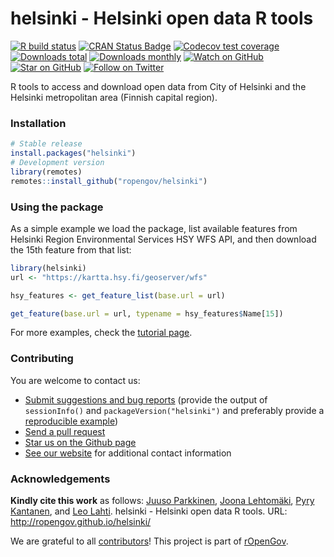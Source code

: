 
<!-- README.md is generated from README.Rmd. Please edit that file -->

# helsinki - Helsinki open data R tools

<!-- badges: start -->

[![R build
status](https://github.com/rOpenGov/helsinki/workflows/R-CMD-check/badge.svg)](https://github.com/rOpenGov/helsinki/actions)
[![CRAN Status
Badge](https://www.r-pkg.org/badges/version/helsinki)](https://www.r-pkg.org/pkg/helsinki)
[![Codecov test
coverage](https://codecov.io/gh/rOpenGov/helsinki/branch/master/graph/badge.svg)](https://codecov.io/gh/rOpenGov/helsinki?branch=master)
[![Downloads
total](http://cranlogs.r-pkg.org/badges/grand-total/helsinki)](https://cran.r-project.org/package=helsinki)
[![Downloads
monthly](https://cranlogs.r-pkg.org/badges/helsinki)](https://www.r-pkg.org/pkg/helsinki)
[![Watch on
GitHub](https://img.shields.io/github/watchers/ropengov/helsinki.svg?style=social)](https://github.com/ropengov/helsinki/watchers)
[![Star on
GitHub](https://img.shields.io/github/stars/ropengov/helsinki.svg?style=social)](https://github.com/ropengov/helsinki/stargazers)
[![Follow on
Twitter](https://img.shields.io/twitter/follow/ropengov.svg?style=social)](https://twitter.com/intent/follow?screen_name=ropengov)
<!-- badges: end -->

R tools to access and download open data from City of Helsinki and the
Helsinki metropolitan area (Finnish capital region).

### Installation

``` r
# Stable release
install.packages("helsinki")
# Development version
library(remotes)
remotes::install_github("ropengov/helsinki")
```

### Using the package

As a simple example we load the package, list available features from
Helsinki Region Environmental Services HSY WFS API, and then download
the 15th feature from that list:

``` r
library(helsinki) 
url <- "https://kartta.hsy.fi/geoserver/wfs"

hsy_features <- get_feature_list(base.url = url)

get_feature(base.url = url, typename = hsy_features$Name[15])
```

For more examples, check the [tutorial
page](http://ropengov.github.io/helsinki/articles/helsinki_tutorial.html).

### Contributing

You are welcome to contact us:

  - [Submit suggestions and bug
    reports](https://github.com/ropengov/helsinki/issues) (provide the
    output of `sessionInfo()` and `packageVersion("helsinki")` and
    preferably provide a [reproducible
    example](http://adv-r.had.co.nz/Reproducibility.html))
  - [Send a pull request](https://github.com/ropengov/helsinki/)
  - [Star us on the Github page](https://github.com/ropengov/helsinki/)
  - [See our website](http://ropengov.org/community/) for additional
    contact information

### Acknowledgements

**Kindly cite this work** as follows: [Juuso
Parkkinen](https://github.com/ouzor), [Joona
Lehtomäki](https://github.com/jlehtoma), [Pyry
Kantanen](https://github.com/pitkant), and [Leo
Lahti](https://github.com/antagomir). helsinki - Helsinki open data R
tools. URL: <http://ropengov.github.io/helsinki/>

We are grateful to all
[contributors](https://github.com/rOpenGov/helsinki/graphs/contributors)\!
This project is part of [rOpenGov](http://ropengov.org).
